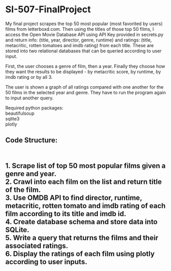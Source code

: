 # SI-507-FinalProject

My final project scrapes the top 50 most popular (most favorited by users) films from letterboxd.com. Then using the titles of those top 50 films, I access the Open Movie Database API using API Key provided in secrets.py and return info: (title, year, director, genre, runtime) and ratings: (title, metacritic, rotten tomatoes and imdb rating) from each title. These are stored into two relational databases that can be queried according to user input. 

First, the user chooses a genre of film, then a year. Finally they choose how they want the results to be displayed - by metacritic score, by runtime, by imdb rating or by all 3.

The user is shown a graph of all ratings compared with one another for the 50 films in the selected year and genre. They have to run the program again to input another query. 

Required python packages:<br>
beautifulsoup<br>
sqlite3<br>
plotly<br>

<h2>Code Structure:<h2><br>
1. Scrape list of top 50 most popular films given a genre and year.<br>
2. Crawl into each film on the list and return title of the film.<br>
3. Use OMDB API to find director, runtime, metacritic, rotten tomato and imdb rating of each film according to its title and imdb id.<br>
4. Create database schema and store data into SQLite.<br>
5. Write a query that returns the films and their associated ratings.<br>
6. Display the ratings of each film using plotly according to user inputs.<br>